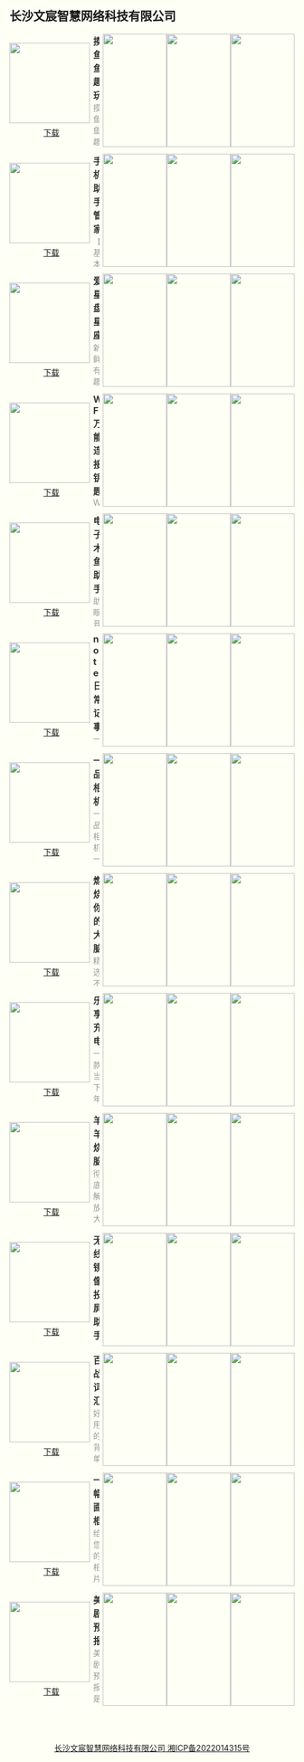 ## 长沙文宸智慧网络科技有限公司


<style>html {background: #fefff5;} #content h2 {height: 0; display: none;} body .page-header {background-color: #fefff5; background-image: none; border-bottom: 1px dashed; color: #333; padding: 1rem;} body .project-tagline {margin: 0;} .site-footer {display: none;}</style>

<section style="display: flex; justify-content: space-between; align-items: center; margin-bottom: 12px;">
	<div style="display: flex; flex-direction: column;">
		<img style="width: 142px; height: 142px; min-width: 142px; margin-right: 6px;" src="https://swsdl.vivo.com.cn/appstore/developer/icon/20221008/202210081613312hnrs.png"/>
		<a style="margin: 6px auto 0;" href="https://swsdl.vivo.com.cn/appstore/developer/icon/20221008/202210081613312hnrs.png">下载</a>
	</div>
	<div style="max-height: 200px; overflow: hidden;">
		<b style="font-size: 16px;color: #333;">摸鱼鱼趣玩</b>
		<p style="margin: 0; font-size: 14px;color: #999;">摸鱼鱼趣玩是一个用来帮助你快速做决定的应用。
转一转转盘，和朋友一起互动，在聚餐的时候可以与您的朋友一起玩“大冒险轮盘”，帮你做个决定。
可以自己定义添加你要决定的事件和选项。</p>
	</div>
	<div style="display: flex; margin-left: 6px;">
		<img style="width: 113px; height: 200px; min-width: 113px"
src="https://swsdl.vivo.com.cn/appstore/developer/screenshot/20220930/202209301518523adw1.png"/>
		<img style="width: 113px; height: 200px; min-width: 113px" 
src="https://swsdl.vivo.com.cn/appstore/developer/screenshot/20220930/202209301518488a3zr.png"/>
		<img style="width: 113px; height: 200px; min-width: 113px" 
src="https://swsdl.vivo.com.cn/appstore/developer/screenshot/20220930/2022093015185747i54.png"/>
	</div>
</section>

<section style="display: flex; justify-content: space-between; align-items: center; margin-bottom: 12px;">
	<div style="display: flex; flex-direction: column;">
		<img style="width: 142px; height: 142px; min-width: 142px; margin-right: 6px;" src="https://swsdl.vivo.com.cn/appstore/developer/icon/20221009/202210091516247di8m.png"/>
		<a style="margin: 6px auto 0;" href="https://swsdl.vivo.com.cn/appstore/developer/icon/20221009/202210091516247di8m.png">下载</a>
	</div>
	<div style="max-height: 200px; overflow: hidden;">
		<b style="font-size: 16px;color: #333;">手机助手管家</b>
		<p style="margin: 0; font-size: 14px;color: #999;">【基本信息】显示手机型号，屏幕分辨率与尺寸，系统信息等
【处理器】设计主频、当前主频、类型、性能等
【内存存储】内存和存储的使用、空闲等
【放大镜】使用内建相机放大身边的物体或文本，便于您更轻松查看
【指南针】为手机用户提供位置和指向服务，帮助你快速找到方向感
【直尺测量】智能量尺，操作方便，手边没有量尺的时候也可以使用手机对物体进行测量</p>
	</div>
	<div style="display: flex; margin-left: 6px;">
		<img style="width: 113px; height: 200px; min-width: 113px"
src="https://swsdl.vivo.com.cn/appstore/developer/screenshot/20221009/2022100918013099wdf.png"/>
		<img style="width: 113px; height: 200px; min-width: 113px" 
src="https://swsdl.vivo.com.cn/appstore/developer/screenshot/20221010/202210101453437af0o.png"/>
		<img style="width: 113px; height: 200px; min-width: 113px" 
src="https://swsdl.vivo.com.cn/appstore/developer/screenshot/20221010/202210101453482p92q.png"/>
	</div>
</section>

<section style="display: flex; justify-content: space-between; align-items: center; margin-bottom: 12px;">
	<div style="display: flex; flex-direction: column;">
		<img style="width: 142px; height: 142px; min-width: 142px; margin-right: 6px;" src="https://swsdl.vivo.com.cn/appstore/developer/icon/20221007/20221007140539197m9.png"/>
		<a style="margin: 6px auto 0;" href="https://swsdl.vivo.com.cn/appstore/developer/icon/20221007/20221007140539197m9.png">下载</a>
	</div>
	<div style="max-height: 200px; overflow: hidden;">
		<b style="font-size: 16px;color: #333;">爱星盘星座</b>
		<p style="margin: 0; font-size: 14px;color: #999;">新鲜有趣的星座运势测算大全和情感运势专家，全面解析你的每日星座运势，提供丰富的星座配对和心理测试，给你幸福指引，把握十二星座运势前程！不论你是实干的金牛座，细腻的巨蟹座，霸气的狮子座，还是活泼的双子座，星座合盘都能让充满个性又独具慧眼的你一见钟情，轻松打动你的心。
爱星座的你，怎能不动心？快来看看属于你的星座运势吧；</p>
	</div>
	<div style="display: flex; margin-left: 6px;">
		<img style="width: 113px; height: 200px; min-width: 113px"
src="https://swsdl.vivo.com.cn/appstore/capture/screenshot/20220126/20220126160530576379113603.png"/>
		<img style="width: 113px; height: 200px; min-width: 113px" 
src="https://swsdl.vivo.com.cn/appstore/capture/screenshot/20220126/20220126160530576379134440.png"/>
		<img style="width: 113px; height: 200px; min-width: 113px" 
src="https://swsdl.vivo.com.cn/appstore/capture/screenshot/20220126/20220126160531576379199027.png"/>
	</div>
</section>

<section style="display: flex; justify-content: space-between; align-items: center; margin-bottom: 12px;">
	<div style="display: flex; flex-direction: column;">
		<img style="width: 142px; height: 142px; min-width: 142px; margin-right: 6px;" src="https://swsdl.vivo.com.cn/appstore/developer/icon/20221011/202210111638274q2kp.png"/>
		<a style="margin: 6px auto 0;" href="https://swsdl.vivo.com.cn/appstore/developer/icon/20221011/202210111638274q2kp.png">下载</a>
	</div>
	<div style="max-height: 200px; overflow: hidden;">
		<b style="font-size: 16px;color: #333;">WF万能连接钥匙</b>
		<p style="margin: 0; font-size: 14px;color: #999;">WF万能连接钥匙，轻松一键连接多种设备 ☆掌上钥匙，方便实用 -＞让手机成为打开控制家电的钥匙，让你可以轻松使用智能手机遥控空调、电视等家用电器，随时随地遥控！ ☆连接投屏，多屏互动 -＞手机WiFi连接投影仪，将手机上的视频、图片和音乐等投射到大屏设备上播放，开启多屏互动，即享大屏视觉体验! ☆连接打印机，随时打印 通过WiFi万能连接打印机，可以将图片、pdf等无线打印，给用户提供便捷的移动端打印体验，让你轻松实现手机打印。 ☆万用工具，便捷实用 设备信息，分贝噪音检测，手电筒、尺子、指南针等，便捷日常生活。</p>
	</div>
	<div style="display: flex; margin-left: 6px;">
		<img style="width: 113px; height: 200px; min-width: 113px"
src="https://swsdl.vivo.com.cn/appstore/developer/screenshot/20220820/202208201239205e4ce.png"/>
		<img style="width: 113px; height: 200px; min-width: 113px" 
src="https://swsdl.vivo.com.cn/appstore/developer/screenshot/20220820/2022082012392741aro.png"/>
		<img style="width: 113px; height: 200px; min-width: 113px" 
src="https://swsdl.vivo.com.cn/appstore/developer/screenshot/20220820/202208201239305vp1u.png"/>
	</div>
</section>


<section style="display: flex; justify-content: space-between; align-items: center; margin-bottom: 12px;">
	<div style="display: flex; flex-direction: column;">
		<img style="width: 142px; height: 142px; min-width: 142px; margin-right: 6px;" src="https://swsdl.vivo.com.cn/appstore/developer/icon/20221008/202210081542503om3r.png"/>
		<a style="margin: 6px auto 0;" href="https://swsdl.vivo.com.cn/appstore/developer/icon/20221008/202210081542503om3r.png">下载</a>
	</div>
	<div style="max-height: 200px; overflow: hidden;">
		<b style="font-size: 16px;color: #333;">电子木鱼助手</b>
		<p style="margin: 0; font-size: 14px;color: #999;">助眠音乐，舒缓紧张的心情，也可快速进入梦乡。
噪音检测，高灵敏音频传感器，随时一键检测环境的噪音分贝。
硬件检测，随时检测屏幕、蓝牙、麦克风等手机硬件是否正常。</p>
	</div>
	<div style="display: flex; margin-left: 6px;">
		<img style="width: 113px; height: 200px; min-width: 113px"
src="https://swsdl.vivo.com.cn/appstore/developer/screenshot/20221008/202210081547041xwxe.png"/>
		<img style="width: 113px; height: 200px; min-width: 113px" 
src="https://swsdl.vivo.com.cn/appstore/developer/screenshot/20221008/202210081547068otva.png"/>
		<img style="width: 113px; height: 200px; min-width: 113px" 
src="https://swsdl.vivo.com.cn/appstore/developer/screenshot/20221008/202210081547093t9ya.png"/>
	</div>
</section>

<section style="display: flex; justify-content: space-between; align-items: center; margin-bottom: 12px;">
	<div style="display: flex; flex-direction: column;">
		<img style="width: 142px; height: 142px; min-width: 142px; margin-right: 6px;" src="https://swsdl.vivo.com.cn/appstore/developer/icon/20220818/2022081812270413rwh.png"/>
		<a style="margin: 6px auto 0;" href="https://swsdl.vivo.com.cn/appstore/developer/icon/20220818/2022081812270413rwh.png">下载</a>
	</div>
	<div style="max-height: 200px; overflow: hidden;">
		<b style="font-size: 16px;color: #333;">note日常记事</b>
		<p style="margin: 0; font-size: 14px;color: #999;">
一款非常简单易用的手机日常记录app，在这里可以帮助你记录一些生活中的小秘密和琐碎事项、纪念日、心情日记等，不管是自己所想的还是想对别人说的悄悄话，都可以写在这里，诉说着你无处安放的想法与记录生活中每一件事。</p>
	</div>
	<div style="display: flex; margin-left: 6px;">
		<img style="width: 113px; height: 200px; min-width: 113px"
src="https://swsdl.vivo.com.cn/appstore/developer/screenshot/20220818/202208181304421nfg3.png"/>
		<img style="width: 113px; height: 200px; min-width: 113px" 
src="https://swsdl.vivo.com.cn/appstore/developer/screenshot/20220818/202208181304449x1wj.png"/>
		<img style="width: 113px; height: 200px; min-width: 113px" 
src="https://swsdl.vivo.com.cn/appstore/developer/screenshot/20220818/202208181304482fh20.png"/>
	</div>
</section>


<section style="display: flex; justify-content: space-between; align-items: center; margin-bottom: 12px;">
	<div style="display: flex; flex-direction: column;">
		<img style="width: 142px; height: 142px; min-width: 142px; margin-right: 6px;" src="https://swsdl.vivo.com.cn/appstore/developer/icon/20221008/202210081711263gc0s.png"/>
		<a style="margin: 6px auto 0;" href="https://swsdl.vivo.com.cn/appstore/developer/icon/20221008/202210081711263gc0s.png">下载</a>
	</div>
	<div style="max-height: 200px; overflow: hidden;">
		<b style="font-size: 16px;color: #333;">一品相机</b>
		<p style="margin: 0; font-size: 14px;color: #999;">一品相机一款集拍摄、美图、P图、修图于一身，自带高级感的可甜可盐美图相机APP。 轻松添加各种滤镜或者特效，随意改变你的照片风格，各种照片玩法应有尽有。 强大的图片编辑功能：滤镜，精美边框，趣萌贴纸，文字涂鸦等，让您尽显美美自己。</p>
	</div>
	<div style="display: flex; margin-left: 6px;">
		<img style="width: 113px; height: 200px; min-width: 113px"
src="https://swsdl.vivo.com.cn/appstore/developer/screenshot/20220616/202206161638541au8a.png"/>
		<img style="width: 113px; height: 200px; min-width: 113px" 
src="https://swsdl.vivo.com.cn/appstore/developer/screenshot/20220616/2022061616385812829.png"/>
		<img style="width: 113px; height: 200px; min-width: 113px" 
src="https://swsdl.vivo.com.cn/appstore/developer/screenshot/20220616/2022061616390185llr.png"/>
	</div>
</section>


<section style="display: flex; justify-content: space-between; align-items: center; margin-bottom: 12px;">
	<div style="display: flex; flex-direction: column;">
		<img style="width: 142px; height: 142px; min-width: 142px; margin-right: 6px;" src="https://swsdl.vivo.com.cn/appstore/developer/icon/20220927/202209272231471n2cg.png"/>
		<a style="margin: 6px auto 0;" href="https://swsdl.vivo.com.cn/appstore/developer/icon/20220927/202209272231471n2cg.png">下载</a>
	</div>
	<div style="max-height: 200px; overflow: hidden;">
		<b style="font-size: 16px;color: #333;">燃烧你的大脑</b>
		<p style="margin: 0; font-size: 14px;color: #999;">精选不同模式的经典脑筋急转弯题目，让您通过闯关模式逐个破解，趣味盎然，老少皆宜。
经常练习，你的智力水平和思维能力都会得到质的飞跃。
可以锻炼您从不同角度思考问题，认识世界的能力；
可以帮助您打破固有思维，培养灵活多变的思维能力；</p>
	</div>
	<div style="display: flex; margin-left: 6px;">
		<img style="width: 113px; height: 200px; min-width: 113px"
src="https://swsdl.vivo.com.cn/appstore/developer/screenshot/20220820/202208201639032v58k.png"/>
		<img style="width: 113px; height: 200px; min-width: 113px" 
src="https://swsdl.vivo.com.cn/appstore/developer/screenshot/20220820/202208201639078gxqq.png"/>
		<img style="width: 113px; height: 200px; min-width: 113px" 
src="https://swsdl.vivo.com.cn/appstore/developer/screenshot/20220820/2022082016391256tul.png"/>
	</div>
</section>


<section style="display: flex; justify-content: space-between; align-items: center; margin-bottom: 12px;">
	<div style="display: flex; flex-direction: column;">
		<img style="width: 142px; height: 142px; min-width: 142px; margin-right: 6px;" src="https://swsdl.vivo.com.cn/appstore/developer/icon/20220920/2022092021453145goi.png"/>
		<a style="margin: 6px auto 0;" href="https://swsdl.vivo.com.cn/appstore/developer/icon/20220920/2022092021453145goi.png">下载</a>
	</div>
	<div style="max-height: 200px; overflow: hidden;">
		<b style="font-size: 16px;color: #333;">乐享充电</b>
		<p style="margin: 0; font-size: 14px;color: #999;">一款当下年轻人喜爱的的app，搭配各种超级酷炫好玩儿的充电动画，让你充电时不再枯燥乏味，有了它充电也会变得十分炫彩夺目，与众不同。</p>
	</div>
	<div style="display: flex; margin-left: 6px;">
		<img style="width: 113px; height: 200px; min-width: 113px"
src="https://swsdl.vivo.com.cn/appstore/developer/screenshot/20220927/202209271903026kcdm.png"/>
		<img style="width: 113px; height: 200px; min-width: 113px" 
src="https://swsdl.vivo.com.cn/appstore/developer/screenshot/20220927/2022092719030578mek.png"/>
		<img style="width: 113px; height: 200px; min-width: 113px" 
src="https://swsdl.vivo.com.cn/appstore/developer/screenshot/20220927/202209271903094qyze.png"/>
	</div>
</section>

<section style="display: flex; justify-content: space-between; align-items: center; margin-bottom: 12px;">
	<div style="display: flex; flex-direction: column;">
		<img style="width: 142px; height: 142px; min-width: 142px; margin-right: 6px;" src="https://swsdl.vivo.com.cn/appstore/developer/icon/20220927/202209271855528oa2s.png"/>
		<a style="margin: 6px auto 0;" href="https://swsdl.vivo.com.cn/appstore/developer/icon/20220927/202209271855528oa2s.png">下载</a>
	</div>
	<div style="max-height: 200px; overflow: hidden;">
		<b style="font-size: 16px;color: #333;">羊羊烧脑</b>
		<p style="margin: 0; font-size: 14px;color: #999;">彻底解放大脑，来场智力风暴，解锁不同模式关卡。
跳出思维陷阱，释放脑力的压力，获得终极答案！
超级烧脑风暴，老少皆宜，创意大开！
超强脑力达人，一切尽在掌握之中！
真相只有一个，不要按常理出牌！快试试逆向思维！</p>
	</div>
	<div style="display: flex; margin-left: 6px;">
		<img style="width: 113px; height: 200px; min-width: 113px"
src="https://swsdl.vivo.com.cn/appstore/developer/screenshot/20220914/202209141809518jdr4.png"/>
		<img style="width: 113px; height: 200px; min-width: 113px" 
src="https://swsdl.vivo.com.cn/appstore/developer/screenshot/20220914/2022091418095505j7q.png"/>
		<img style="width: 113px; height: 200px; min-width: 113px" 
src="https://swsdl.vivo.com.cn/appstore/developer/screenshot/20220914/202209141809579pry4.png"/>
	</div>
</section>

<section style="display: flex; justify-content: space-between; align-items: center; margin-bottom: 12px;">
	<div style="display: flex; flex-direction: column;">
		<img style="width: 142px; height: 142px; min-width: 142px; margin-right: 6px;" src="https://swsdl.vivo.com.cn/appstore/capture/icon/20220628/20220628232208631498965053.png"/>
		<a style="margin: 6px auto 0;" href="https://swsdl.vivo.com.cn/appstore/capture/icon/20220628/20220628232208631498965053.png">下载</a>
	</div>
	<div style="max-height: 200px; overflow: hidden;">
		<b style="font-size: 16px;color: #333;">无线镜像投屏助手</b>
		<p style="margin: 0; font-size: 14px;color: #999;">一款简单实用的投屏软件，轻松解决大家投屏的需求，享受大屏观影体验，精彩手机视频内容随心播！

支持图片和视频、画板、音频投屏，把手机上内容快速投递到大屏电视上，享受视觉盛宴和实时互动，丰富交流和视听娱乐方式。

多种投屏方式纵享投屏的乐趣，可以播放你喜爱的照片和视频，快来与朋友或家人一起分享欢乐时光！</p>
	</div>
	<div style="display: flex; margin-left: 6px;">
		<img style="width: 113px; height: 200px; min-width: 113px"
src="https://swsdl.vivo.com.cn/appstore/developer/screenshot/20220921/202209211657529l45v.png"/>
		<img style="width: 113px; height: 200px; min-width: 113px" 
src="https://swsdl.vivo.com.cn/appstore/developer/screenshot/20220921/202209211657563f7p6.png"/>
		<img style="width: 113px; height: 200px; min-width: 113px" 
src="https://swsdl.vivo.com.cn/appstore/developer/screenshot/20220921/202209211658004zmii.png"/>
	</div>
</section>


<section style="display: flex; justify-content: space-between; align-items: center; margin-bottom: 12px;">
	<div style="display: flex; flex-direction: column;">
		<img style="width: 142px; height: 142px; min-width: 142px; margin-right: 6px;" src="https://swsdl.vivo.com.cn/appstore/developer/icon/20220701/2022070115371345uhw.png"/>
		<a style="margin: 6px auto 0;" href="https://swsdl.vivo.com.cn/appstore/developer/icon/20220701/2022070115371345uhw.png">下载</a>
	</div>
	<div style="max-height: 200px; overflow: hidden;">
		<b style="font-size: 16px;color: #333;">百战词汇</b>
		<p style="margin: 0; font-size: 14px;color: #999;">好用的背单词软件，快速掌握词汇量的秘密武器！
纯正的美式发音和灵活的展现形式，通过耳朵和眼睛的双重强力灌输，让背诵事半功倍。
多种专项训练模式，让您在不同的模式中反复巩固词汇，让学习变得有趣简单！</p>
	</div>
	<div style="display: flex; margin-left: 6px;">
		<img style="width: 113px; height: 200px; min-width: 113px"
src="https://swsdl.vivo.com.cn/appstore/developer/screenshot/20220701/202207011542036ev73.png"/>
		<img style="width: 113px; height: 200px; min-width: 113px" 
src="https://swsdl.vivo.com.cn/appstore/developer/screenshot/20220701/202207011542063yblz.png"/>
		<img style="width: 113px; height: 200px; min-width: 113px" 
src="https://swsdl.vivo.com.cn/appstore/developer/screenshot/20220701/202207011542091rmn3.png"/>
	</div>
</section>

<section style="display: flex; justify-content: space-between; align-items: center; margin-bottom: 12px;">
	<div style="display: flex; flex-direction: column;">
		<img style="width: 142px; height: 142px; min-width: 142px; margin-right: 6px;" src="https://swsdl.vivo.com.cn/appstore/developer/icon/20220620/202206201559059ug10.png"/>
		<a style="margin: 6px auto 0;" href="https://swsdl.vivo.com.cn/appstore/developer/icon/20220620/202206201559059ug10.png">下载</a>
	</div>
	<div style="max-height: 200px; overflow: hidden;">
		<b style="font-size: 16px;color: #333;">一幅画框</b>
		<p style="margin: 0; font-size: 14px;color: #999;">给您的相片、图片、摄影、绘画等作品加点料，生成一张带相框的作品。
一幅画框为您提供多款高级的艺术相框，丰富的背景素材，多款不同风格滤镜。重新定义你的作品</p>
	</div>
	<div style="display: flex; margin-left: 6px;">
		<img style="width: 113px; height: 200px; min-width: 113px"
src="https://swsdl.vivo.com.cn/appstore/developer/screenshot/20220620/2022062016001997iub.png"/>
		<img style="width: 113px; height: 200px; min-width: 113px" 
src="https://swsdl.vivo.com.cn/appstore/developer/screenshot/20220620/202206201600219bdlk.png"/>
		<img style="width: 113px; height: 200px; min-width: 113px" 
src="https://swsdl.vivo.com.cn/appstore/developer/screenshot/20220620/202206201600241biqq.png"/>
	</div>
</section>

<section style="display: flex; justify-content: space-between; align-items: center; margin-bottom: 12px;">
	<div style="display: flex; flex-direction: column;">
		<img style="width: 142px; height: 142px; min-width: 142px; margin-right: 6px;" src="https://swsdl.vivo.com.cn/appstore/capture/icon/20211228/20211228165554566850037053.png"/>
		<a style="margin: 6px auto 0;" href="https://swsdl.vivo.com.cn/appstore/capture/icon/20211228/20211228165554566850037053.png">下载</a>
	</div>
	<div style="max-height: 200px; overflow: hidden;">
		<b style="font-size: 16px;color: #333;">美剧预报</b>
		<p style="margin: 0; font-size: 14px;color: #999;">美剧预报是一款专业的影视剧解说与推荐应用，内容丰富，影评精彩。
包含多种影视分类，能快速发现你想要的资源。
通过经典影视影评赏析，感受电影艺术的魅力，发现电影的精彩。</p>
	</div>
	<div style="display: flex; margin-left: 6px;">
		<img style="width: 113px; height: 200px; min-width: 113px"
src="https://swsdl.vivo.com.cn/appstore/capture/screenshot/20211228/20211228165554566850072812.png"/>
		<img style="width: 113px; height: 200px; min-width: 113px" 
src="https://swsdl.vivo.com.cn/appstore/capture/screenshot/20211228/20211228165555566850077459.png"/>
		<img style="width: 113px; height: 200px; min-width: 113px" 
src="https://swsdl.vivo.com.cn/appstore/capture/screenshot/20211228/20211228165556566850044662.png"/>
	</div>
</section>



<a style="display: block; margin: 4rem; text-align: center;" href="http://beian.miit.gov.cn/">长沙文宸智慧网络科技有限公司 湘ICP备2022014315号</a>
